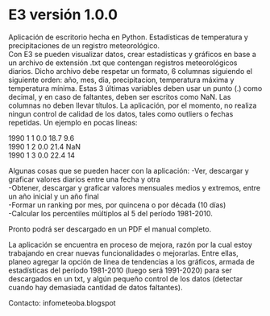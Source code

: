 # E3 versión 1.0.0
Aplicación de escritorio hecha en Python. Estadísticas de temperatura y precipitaciones de un registro meteorológico.<br>
Con E3 se pueden visualizar datos, crear estadísticas y gráficos en base a un archivo de extensión .txt que contengan registros
meteorológicos diarios.
Dicho archivo debe respetar un formato, 6 columnas siguiendo el siguiente orden: año, mes, dia, precipitacion, temperatura máxima y 
temperatura mínima. Estas 3 últimas variables deben usar un punto (.) como decimal, y en caso de faltantes, deben ser escritos como
NaN. Las columnas no deben llevar títulos. La aplicación, por el momento, no realiza ningun control de calidad de los datos, tales como
outliers o fechas repetidas.
Un ejemplo en pocas líneas:

1990 1 1 0.0 18.7 9.6 <br>
1990 1 2 0.0 21.4 NaN <br>
1990 1 3 0.0 22.4 14 <br>

Algunas cosas que se pueden hacer con la aplicación:
-Ver, descargar y graficar valores diarios entre una fecha y otra <br>
-Obtener, descargar y graficar valores mensuales medios y extremos, entre un año inicial y un año final <br>
-Formar un ranking por mes, por quincena o por década (10 días) <br>
-Calcular los percentiles múltiplos al 5 del período 1981-2010. <br>

Pronto podrá ser descargado en un PDF el manual completo.

La aplicación se encuentra en proceso de mejora, razón por la cual estoy trabajando en crear nuevas funcionalidades o mejorarlas.
Entre ellas, planeo agregar la opción de línea de tendencias a los gráficos, armada de estadísticas del período 1981-2010 (luego
será 1991-2020) para ser descargados en un txt, y algún pequeño control de los datos (detectar cuando hay demasiada cantidad de
datos faltantes).

Contacto: infometeoba.blogspot
